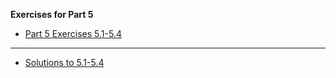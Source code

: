 
**Exercises for Part 5**

* [Part 5 Exercises 5.1-5.4](https://fullstackopen.com/en/part5/login_in_frontend#exercises-5-1-5-4)

---

* [Solutions to 5.1-5.4](bloglist-frontend)
  
